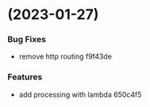 #  (2023-01-27)


### Bug Fixes

* remove http routing f9f43de


### Features

* add processing with lambda 650c4f5



